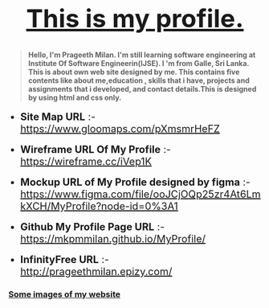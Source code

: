<h1 style="text-align: center; font-size: 50px"><u>This is my profile.</u></h1>

> #### Hello, I'm Prageeth Milan. I'm still learning software engineering at Institute Of Software Engineerin(IJSE). I 'm from Galle, Sri Lanka. This is about own web site designed by me. This contains five contents like about me,education , skills that i have, projects and assignments that i developed, and contact details.This is designed by using html and css only.


<ul>
<li style="font-size: 20px"><b>Site Map URL</b> :- <a href="https://www.gloomaps.com/pXmsmrHeFZ" target="_blank">https://www.gloomaps.com/pXmsmrHeFZ</a></li>
<br>
<li style="font-size: 20px"><b>Wireframe URL Of My Profile</b> :- <a href="https://wireframe.cc/iVep1K" target="_blank">https://wireframe.cc/iVep1K</a></li>
<br>
<li style="font-size: 20px"><b>Mockup URL of My Profile designed by figma</b> :- <a href="https://www.figma.com/file/ooJCjOQp25zr4At6LmkXCH/MyProfile?node-id=0%3A1" target="_blank">https://www.figma.com/file/ooJCjOQp25zr4At6LmkXCH/MyProfile?node-id=0%3A1</a></li>
<br>
<li style="font-size: 20px"><b>Github My Profile Page URL</b> :- <a href="https://mkpmmilan.github.io/MyProfile/" target="_blank">https://mkpmmilan.github.io/MyProfile/</a></li>
<br>
<li style="font-size: 20px"><b>InfinityFree URL</b> :- <a href="http://prageethmilan.epizy.com/" target="_blank">http://prageethmilan.epizy.com/</a></li>
</ul>

<h3><u><b>Some images of my website</b></u></h3>